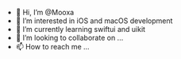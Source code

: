 - 👋 Hi, I’m @Mooxa
- 👀 I’m interested in iOS and macOS development
- 🌱 I’m currently learning swiftui and uikit
- 💞️ I’m looking to collaborate on ...
- 📫 How to reach me ...

<!---
Mooxa/Mooxa is a ✨ special ✨ repository because its `README.md` (this file) appears on your GitHub profile.
You can click the Preview link to take a look at your changes.
--->
